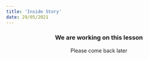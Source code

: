 ```yaml
---
title: 'Inside Story'
date: 29/05/2021
---
```


### <center>We are working on this lesson</center>
<center>Please come back later</center>